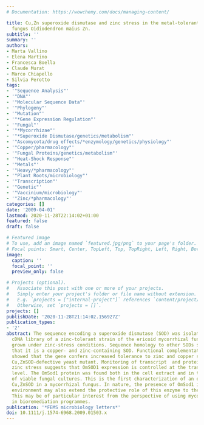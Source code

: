 ```yaml
---
# Documentation: https://wowchemy.com/docs/managing-content/

title: Cu,Zn superoxide dismutase and zinc stress in the metal-tolerant ericoid mycorrhizal
  fungus Oidiodendron maius Zn.
subtitle: ''
summary: ''
authors:
- Marta Vallino
- Elena Martino
- Francesca Boella
- Claude Murat
- Marco Chiapello
- Silvia Perotto
tags:
- '"Sequence Analysis"'
- '"DNA"'
- '"Molecular Sequence Data"'
- '"Phylogeny"'
- '"Mutation"'
- '"*Gene Expression Regulation"'
- '"Fungal"'
- '"*Mycorrhizae"'
- '"*Superoxide Dismutase/genetics/metabolism"'
- '"Ascomycota/drug effects/*enzymology/genetics/physiology"'
- '"Copper/pharmacology"'
- '"Fungal Proteins/genetics/metabolism"'
- '"Heat-Shock Response"'
- '"Metals"'
- '"Heavy/*pharmacology"'
- '"Plant Roots/microbiology"'
- '"Transcription"'
- '"Genetic"'
- '"Vaccinium/microbiology"'
- '"Zinc/*pharmacology"'
categories: []
date: '2009-04-01'
lastmod: 2020-11-28T22:14:02+01:00
featured: false
draft: false

# Featured image
# To use, add an image named `featured.jpg/png` to your page's folder.
# Focal points: Smart, Center, TopLeft, Top, TopRight, Left, Right, BottomLeft, Bottom, BottomRight.
image:
  caption: ''
  focal_point: ''
  preview_only: false

# Projects (optional).
#   Associate this post with one or more of your projects.
#   Simply enter your project's folder or file name without extension.
#   E.g. `projects = ["internal-project"]` references `content/project/deep-learning/index.md`.
#   Otherwise, set `projects = []`.
projects: []
publishDate: '2020-11-28T21:14:02.156927Z'
publication_types:
- '2'
abstract: The sequence encoding a superoxide dismutase (SOD) was isolated from the
  cDNA library of a zinc-tolerant strain of the ericoid mycorrhizal fungus Oidiodendron  maius,
  grown under zinc-stress conditions. Sequence homology to other SODs strongly suggests
  that it is a copper- and zinc-containing SOD. Functional complementation assays
  showed that the gene confers increased tolerance to zinc and copper stress to a
  Cu,ZnSOD-defective yeast mutant. Monitoring of transcript  and protein levels following
  zinc stress suggests that OmSOD1 expression is controlled at the transcriptional
  level. The OmSod1 protein was found both in the cell extract and in the growth medium
  of viable fungal cultures. This is the first characterization of an extracellular
  Cu,ZnSOD in a mycorrhizal fungus. In nature, the presence of OmSod1 in the extracellular
  environment may also extend the protective role of this enzyme to the plant symbiont.
  This may be of particular interest from the perspective of using mycorrhizal fungi
  in bioremediation programmes.
publication: '*FEMS microbiology letters*'
doi: 10.1111/j.1574-6968.2009.01503.x
---
```

